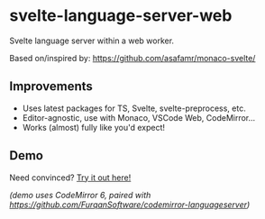 # svelte-language-server-web

Svelte language server within a web worker.

Based on/inspired by: https://github.com/asafamr/monaco-svelte/

## Improvements

- Uses latest packages for TS, Svelte, svelte-preprocess, etc.
- Editor-agnostic, use with Monaco, VSCode Web, CodeMirror...
- Works (almost) fully like you'd expect!

## Demo

Need convinced? [Try it out here!](https://cm-lsp.vercel.app/)

_(demo uses CodeMirror 6, paired with https://github.com/FurqanSoftware/codemirror-languageserver)_
